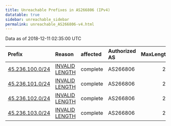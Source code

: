 ```yaml
---
title: Unreachable Prefixes in AS266806 (IPv4)
datatable: true
sidebar: unreachable_sidebar
permalink: unreachable_AS266806-v4.html
---
```


Data as of 2018-12-11 02:35:00 UTC


<div class="datatable-begin"></div>

| Prefix                                                   | Reason                                                                                                     | affected   | Authorized AS   |   MaxLength | Anchor                                         |   unreachable /24s |
|:---------------------------------------------------------|:-----------------------------------------------------------------------------------------------------------|:-----------|:----------------|------------:|:-----------------------------------------------|-------------------:|
| [45.236.100.0/24](https://stat.ripe.net/45.236.100.0/24) | [INVALID LENGTH](https://rpki-validator.ripe.net/announcement-preview?asn=AS266806&prefix=45.236.100.0/24) | complete   | AS266806        |          22 | [LACNIC](unreachable_LACNIC_RPKI_Root-v4.html) |                  1 |
| [45.236.101.0/24](https://stat.ripe.net/45.236.101.0/24) | [INVALID LENGTH](https://rpki-validator.ripe.net/announcement-preview?asn=AS266806&prefix=45.236.101.0/24) | complete   | AS266806        |          22 | [LACNIC](unreachable_LACNIC_RPKI_Root-v4.html) |                  1 |
| [45.236.102.0/24](https://stat.ripe.net/45.236.102.0/24) | [INVALID LENGTH](https://rpki-validator.ripe.net/announcement-preview?asn=AS266806&prefix=45.236.102.0/24) | complete   | AS266806        |          22 | [LACNIC](unreachable_LACNIC_RPKI_Root-v4.html) |                  1 |
| [45.236.103.0/24](https://stat.ripe.net/45.236.103.0/24) | [INVALID LENGTH](https://rpki-validator.ripe.net/announcement-preview?asn=AS266806&prefix=45.236.103.0/24) | complete   | AS266806        |          22 | [LACNIC](unreachable_LACNIC_RPKI_Root-v4.html) |                  1 |

<div class="datatable-end"></div>
